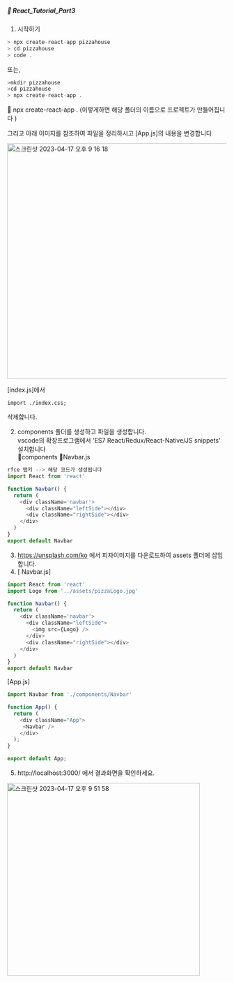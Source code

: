 ##### :cactus: React_Tutorial_Part3

1. 시작하기

```js
> npx create-react-app pizzahouse
> cd pizzahouse
> code .
```  
또는, 
```js
>mkdir pizzahouse
>cd pizzahouse
> npx create-react-app .
```   
:pencil:  npx create-react-app .  (이렇게하면 해당 폴더의 이름으로 프로젝트가 만들어집니다 )  

그리고 아래 이미지를 참조하여 파일을 정리하시고 [App.js]의 내용을 변경합니다  

<img width="540" alt="스크린샷 2023-04-17 오후 9 16 18" src="https://user-images.githubusercontent.com/48478079/232481421-591c8a7b-447e-4027-935a-65a6fb861ece.png">  

[index.js]에서   

``` 
import ./index.css;
``` 
삭제합니다.   

2. components 폴더를 생성하고 파일을 생성합니다.  
vscode의 확장프로그램에서 'ES7 React/Redux/React-Native/JS snippets' 설치합니다   
📁components 📁Navbar.js  
```js
rfce 탭키 --> 해당 코드가 생성됩니다 
import React from 'react'

function Navbar() {
  return (
    <div className='navbar'>
      <div className="leftSide"></div>
      <div className="rightSide"></div>
    </div>
  )
}
export default Navbar
```    
3. https://unsplash.com/ko 에서 피자이미지를 다운로드하여 assets 폴더에 삽입합니다. 
4. [ Navbar.js]
```js
import React from 'react'
import Logo from '../assets/pizzaLogo.jpg'

function Navbar() {
  return (
    <div className='navbar'>
      <div className="leftSide">
        <img src={Logo} />
      </div>
      <div className="rightSide"></div>
    </div>
  )
}
export default Navbar
```    

[App.js]
```js
import Navbar from './components/Navbar'

function App() {
  return (
    <div className="App">
     <Navbar />
    </div>
  );
}

export default App;
```   
5. http://localhost:3000/ 에서 결과화면을 확인하세요.   

<img width="442" alt="스크린샷 2023-04-17 오후 9 51 58" src="https://user-images.githubusercontent.com/48478079/232489526-19176129-57a1-4f1a-aecd-4772f40ef1be.png">


